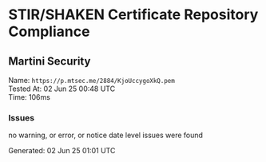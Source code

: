 # STIR/SHAKEN Certificate Repository Compliance

## Martini Security

Name: `https://p.mtsec.me/2884/KjoUccygoXkQ.pem`\
Tested At: 02 Jun 25 00:48 UTC\
Time: 106ms

### Issues

no warning, or error, or notice date level issues were found

Generated: 02 Jun 25 01:01 UTC